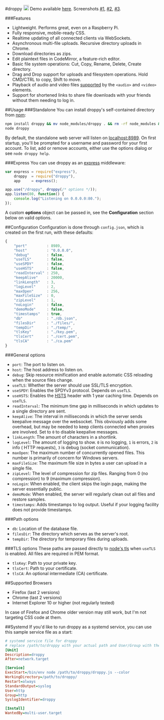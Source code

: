 #droppy <a href="https://npmjs.org/package/droppy"><img src="https://badge.fury.io/js/droppy@2x.png" alt="NPM version" height="18"></a>
Demo available <a target="_blank" href="http://droppy-demo.silverwind.io/#/">here</a>. Screenshots <a target="_blank" href="http://i.imgur.com/izxnfAN.png">#1</a>, <a target="_blank" href="http://i.imgur.com/Ziv79rJ.png">#2</a>, <a target="_blank" href="http://i.imgur.com/ISlCyuw.png">#3</a>.

###Features
* Lightweight. Performs great, even on a Raspberry Pi.
* Fully responsive, mobile-ready CSS.
* Realtime updating of all connected clients via WebSockets.
* Asynchronous multi-file uploads. Recursive directory uploads in Chrome.
* Download directories as zips.
* Edit plaintext files in CodeMirror, a feature-rich editor.
* Basic file system operations: Cut, Copy, Rename, Delete, Create directory.
* Drag and Drop support for uploads and filesystem operations. Hold CMD/CTRL to copy, Shift to move.
* Playback of audio and video files [supported](https://developer.mozilla.org/en-US/docs/HTML/Supported_media_formats#Browser_compatibility) by the `<audio>` and `<video>` elements.
* Support for shortened links to share file downloads with your friends without them needing to log in.

##Usage
###Standalone
You can install droppy's self-contained directory from [npm](https://npmjs.org/package/droppy):
````bash
npm install droppy && mv node_modules/droppy . && rm -rf node_modules && cd droppy
node droppy
````
By default, the standalone web server will listen on [localhost:8989](http://localhost:8989/). On first startup, you'll be prompted for a username and password for your first account. To list, add or remove accounts, either use the options dialog or see `node droppy help`.

###Express
You can use droppy as an [express](http://expressjs.com/) middleware:
````js
var express = require("express"),
    droppy  = require("droppy"),
    app     = express();

app.use("/droppy", droppy(/* options */));
app.listen(80, function() {
    console.log("Listening on 0.0.0.0:80.");
});
````
A custom **options** object can be passed in, see the **Configuration** section below on valid options.

##Configuration
Configuration is done through `config.json`, which is created on the first run, with these defaults:
````javascript
{
    "port"         : 8989,
    "host"         : "0.0.0.0",
    "debug"        : false,
    "useTLS"       : false,
    "useSPDY"      : false,
    "useHSTS"      : false,
    "readInterval" : 250,
    "keepAlive"    : 20000,
    "linkLength"   : 3,
    "logLevel"     : 2,
    "maxOpen"      : 256,
    "maxFileSize"  : 0,
    "zipLevel"     : 1,
    "noLogin"      : false,
    "demoMode"     : false,
    "timestamps"   : true,
    "db"           : "./db.json",
    "filesDir"     : "./files/",
    "tempDir"      : "./temp/",
    "tlsKey"       : "./key.pem",
    "tlsCert"      : "./cert.pem",
    "tlsCA"        : "./ca.pem"
}
````

###General options
- `port`: The port to listen on.
- `host`: The host address to listen on.
- `debug`: Skip resource minification and enable automatic CSS reloading when the source files change.
- `useTLS`: Whether the server should use SSL/TLS encryption.
- `useSPDY`: Enables the SPDYv3 protocol. Depends on `useTLS`.
- `useHSTS`: Enables the [HSTS](https://en.wikipedia.org/wiki/HTTP_Strict_Transport_Security) header with 1 year caching time. Depends on `useTLS`.
- `readInterval`: The minimum time gap in milliseconds in which updates to a single directory are sent.
- `keepAlive`: The interval in milliseconds in which the server sends keepalive message over the websocket. This obviously adds some overhead, but may be needed to keep clients connected when proxies are involved. Set to `0` to disable keepalive messages.
- `linkLength`: The amount of characters in a shortlink.
- `logLevel`: The amount of logging to show. `0` is no logging, `1` is errors, `2` is info ( HTTP requests), `3` is debug (socket communication).
- `maxOpen`: The maximum number of concurrently opened files. This number is primarily of concern for Windows servers.
- `maxFileSize`: The maximum file size in bytes a user can upload in a single file.
- `zipLevel`: The level of compression for zip files. Ranging from 0 (no compression) to 9 (maximum compression).
- `noLogin`: When enabled, the client skips the login page, making the server essentially public.
- `demoMode`: When enabled, the server will regularly clean out all files and restore samples.
- `timestamps`: Adds timestamps to log output. Useful if your logging facility does not provide timestamps.

###Path options
- `db`: Location of the database file.
- `filesDir`: The directory which serves as the server's root.
- `tempDir`: The directory for temporary files during uploads.

###TLS options
These paths are passed directly to [node's tls](http://nodejs.org/api/tls.html#tls_tls_createserver_options_secureconnectionlistener) when `useTLS` is enabled. All files are required in PEM format.

- `tlsKey`: Path to your private key.
- `tlsCert`: Path to your certificate.
- `tlsCA`: An optional intermediate (CA) certificate.

##Supported Browsers
- Firefox (last 2 versions)
- Chrome (last 2 versions)
- Internet Explorer 10 or higher (not regularly tested)

In case of Firefox and Chrome older version may still work, but I'm not targeting CSS code at them.

##Systemd
If you'd like to run droppy as a systemd service, you can use this sample service file as a start:

````ini
# systemd service file for droppy
# replace /path/to/droppy with your actual path and User/Group with the intended user to run as
[Unit]
Description=droppy
After=network.target

[Service]
ExecStart=/bin/env node /path/to/droppy/droppy.js --color
WorkingDirectory=/path/to/droppy/
Restart=always
StandardOutput=syslog
User=http
Group=http
SyslogIdentifier=droppy

[Install]
WantedBy=multi-user.target
````
